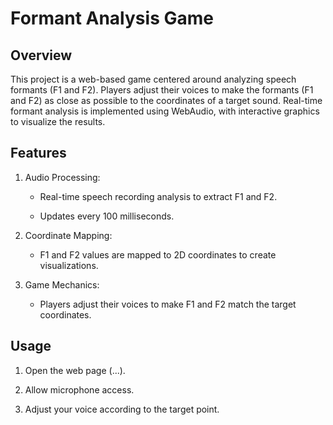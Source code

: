 
# Formant Analysis Game

## Overview

This project is a web-based game centered around analyzing speech formants (F1 and F2). Players adjust their voices to make the formants (F1 and F2) as close as possible to the coordinates of a target sound. Real-time formant analysis is implemented using WebAudio, with interactive graphics to visualize the results.

## Features
1. Audio Processing:

    - Real-time speech recording analysis to extract F1 and F2.

    - Updates every 100 milliseconds.

2. Coordinate Mapping:

    - F1 and F2 values are mapped to 2D coordinates to create visualizations.

3. Game Mechanics:
    -  Players adjust their voices to make F1 and F2 match the target coordinates.

## Usage

1. Open the web page (...).

2. Allow microphone access.

3. Adjust your voice according to the target point.
